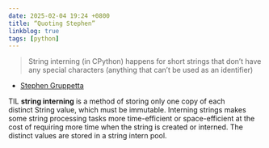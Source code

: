 ```yaml
---
date: 2025-02-04 19:24 +0800
title: “Quoting Stephen”
linkblog: true
tags: [python]
---
```


> String interning (in CPython) happens for short strings that don’t have any special characters (anything that can’t be used as an identifier) 
- [Stephen Gruppetta](https://bsky.app/profile/stephengruppetta.com/post/3lhefod7x3c2c)

TIL **string interning** is a method of storing only one copy of each distinct String value, which must be immutable. Interning strings makes some string processing tasks more time-efficient or space-efficient at the cost of requiring more time when the string is created or interned. The distinct values are stored in a string intern pool. 